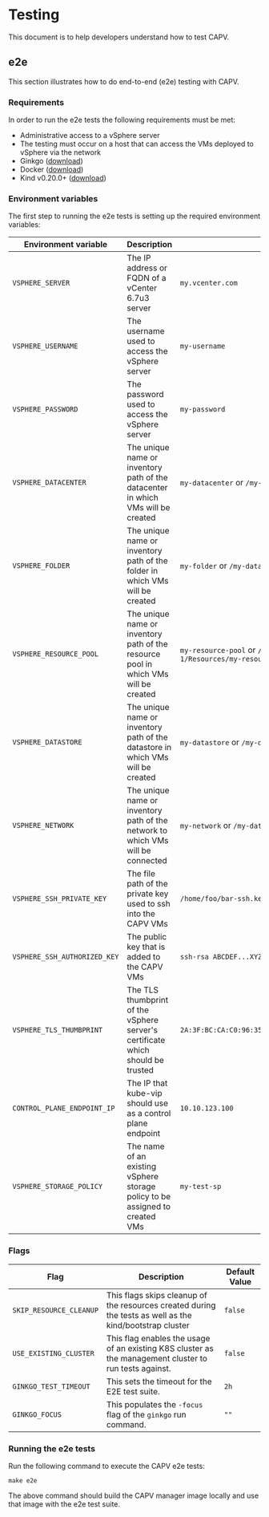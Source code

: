 # Testing

This document is to help developers understand how to test CAPV.

## e2e

This section illustrates how to do end-to-end (e2e) testing with CAPV.

### Requirements

In order to run the e2e tests the following requirements must be met:

* Administrative access to a vSphere server
* The testing must occur on a host that can access the VMs deployed to vSphere via the network
* Ginkgo ([download](https://onsi.github.io/ginkgo/#getting-ginkgo))
* Docker ([download](https://www.docker.com/get-started))
* Kind v0.20.0+ ([download](https://kind.sigs.k8s.io))

### Environment variables

The first step to running the e2e tests is setting up the required environment variables:

| Environment variable         | Description                                                                         | Example                                                                          |
|------------------------------|-------------------------------------------------------------------------------------|----------------------------------------------------------------------------------|
| `VSPHERE_SERVER`             | The IP address or FQDN of a vCenter 6.7u3 server                                    | `my.vcenter.com`                                                                 |
| `VSPHERE_USERNAME`           | The username used to access the vSphere server                                      | `my-username`                                                                    |
| `VSPHERE_PASSWORD`           | The password used to access the vSphere server                                      | `my-password`                                                                    |
| `VSPHERE_DATACENTER`         | The unique name or inventory path of the datacenter in which VMs will be created    | `my-datacenter` or `/my-datacenter`                                              |
| `VSPHERE_FOLDER`             | The unique name or inventory path of the folder in which VMs will be created        | `my-folder` or `/my-datacenter/vm/my-folder`                                     |
| `VSPHERE_RESOURCE_POOL`      | The unique name or inventory path of the resource pool in which VMs will be created | `my-resource-pool` or `/my-datacenter/host/Cluster-1/Resources/my-resource-pool` |
| `VSPHERE_DATASTORE`          | The unique name or inventory path of the datastore in which VMs will be created     | `my-datastore` or `/my-datacenter/datstore/my-datastore`                         |
| `VSPHERE_NETWORK`            | The unique name or inventory path of the network to which VMs will be connected     | `my-network` or `/my-datacenter/network/my-network`                              |
| `VSPHERE_SSH_PRIVATE_KEY`    | The file path of the private key used to ssh into the CAPV VMs                      | `/home/foo/bar-ssh.key`                                                          |
| `VSPHERE_SSH_AUTHORIZED_KEY` | The public key that is added to the CAPV VMs                                        | `ssh-rsa ABCDEF...XYZ=`                                                          |
| `VSPHERE_TLS_THUMBPRINT`     | The TLS thumbprint of the vSphere server's certificate which should be trusted      | `2A:3F:BC:CA:C0:96:35:D4:B7:A2:AA:3C:C1:33:D9:D7:BE:EC:31:55`                    |
| `CONTROL_PLANE_ENDPOINT_IP`  | The IP that kube-vip should use as a control plane endpoint                         | `10.10.123.100`                                                                  |
| `VSPHERE_STORAGE_POLICY`     | The name of an existing vSphere storage policy to be assigned to created VMs        | `my-test-sp`                                                                     |

### Flags

| Flag                    | Description                                                                                              | Default Value |
|-------------------------|----------------------------------------------------------------------------------------------------------|---------------|
| `SKIP_RESOURCE_CLEANUP` | This flags skips cleanup of the resources created during the tests as well as the kind/bootstrap cluster | `false`       |
| `USE_EXISTING_CLUSTER`  | This flag enables the usage of an existing K8S cluster as the management cluster to run tests against.   | `false`       |
| `GINKGO_TEST_TIMEOUT`   | This sets the timeout for the E2E test suite.                                                            | `2h`          |
| `GINKGO_FOCUS`          | This populates the `-focus` flag of the `ginkgo` run command.                                            | `""`          |

### Running the e2e tests

Run the following command to execute the CAPV e2e tests:

```shell
make e2e
```

The above command should build the CAPV manager image locally and use that image with the e2e test suite.
